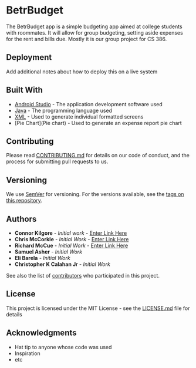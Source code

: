 # BetrBudget

The BetrBudget app is a simple budgeting app aimed at college students with roommates. It will allow for group budgeting, setting aside expenses for the rent and bills due. Mostly it is our group project for CS 386.


## Deployment

Add additional notes about how to deploy this on a live system

## Built With

* [Android Studio](https://developer.android.com/docs) - The application development software used
* [Java](https://www.java.com/en/download/help/whatis_java.html) - The programming language used
* [XML](https://www.xml.com/) - Used to generate individual formatted screens
* [Pie Chart](Pie chart) - Used to generate an expense report pie chart

## Contributing

Please read [CONTRIBUTING.md](https://gist.github.com/PurpleBooth/b24679402957c63ec426) for details on our code of conduct, and the process for submitting pull requests to us.

## Versioning

We use [SemVer](http://semver.org/) for versioning. For the versions available, see the [tags on this repository](https://github.com/your/project/tags). 

## Authors

* **Connor Kilgore** - *Initial work* - [Enter Link Here](https://google.com)
* **Chris McCorkle** - *Initial Work* - [Enter Link Here](https://google.com)
* **Richard McCue** - *Initial Work* - [Enter Link Here](https://google.com)
* **Samuel Asher** - *Initial Work* 
* **Eli Barela** - *Initial Work*
* **Christopher K Calahan Jr** - *Initial Work*

See also the list of [contributors](https://github.com/your/project/contributors) who participated in this project.

## License

This project is licensed under the MIT License - see the [LICENSE.md](LICENSE.md) file for details

## Acknowledgments

* Hat tip to anyone whose code was used
* Inspiration
* etc


